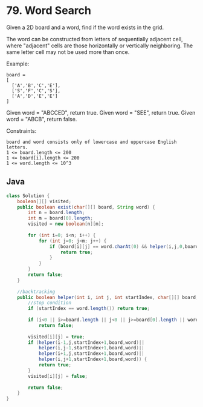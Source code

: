 # 79. Word Search

Given a 2D board and a word, find if the word exists in the grid.

The word can be constructed from letters of sequentially adjacent cell, where "adjacent" cells are those horizontally or vertically neighboring. The same letter cell may not be used more than once.

Example:
```
board =
[
  ['A','B','C','E'],
  ['S','F','C','S'],
  ['A','D','E','E']
]
```
Given word = "ABCCED", return true.
Given word = "SEE", return true.
Given word = "ABCB", return false.
 

Constraints:
```
board and word consists only of lowercase and uppercase English letters.
1 <= board.length <= 200
1 <= board[i].length <= 200
1 <= word.length <= 10^3
```

## Java
```java
class Solution {
    boolean[][] visited;
    public boolean exist(char[][] board, String word) {
        int n = board.length;
        int m = board[0].length;
        visited = new boolean[n][m];
        
        for (int i=0; i<n; i++) {
            for (int j=0; j<m; j++) {
                if (board[i][j] == word.charAt(0) && helper(i,j,0,board,word)) {
                    return true;
                }
            }
        }
        return false;
    }
    
    //backtracking
    public boolean helper(int i, int j, int startIndex, char[][] board, String word) {
        //stop condition
        if (startIndex == word.length()) return true;
        
        if (i<0 || i>=board.length || j<0 || j>=board[0].length || word.charAt(startIndex) != board[i][j] || visited[i][j])
            return false;
        
        visited[i][j] = true;
        if (helper(i-1,j,startIndex+1,board,word)||
            helper(i,j-1,startIndex+1,board,word)||
            helper(i+1,j,startIndex+1,board,word)||
            helper(i,j+1,startIndex+1,board,word)) {
            return true;
        }
        visited[i][j] = false;
        
        return false;
    }
}
```
